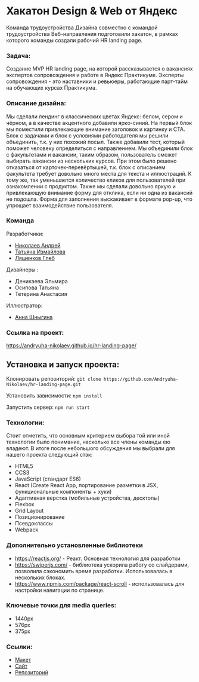 # Хакатон Design & Web от Яндекс

Команда трудоустройства Дизайна совместно с командой трудоустройства Веб-направления подготовили хакатон, в рамках которого команды создали рабочий HR landing page.

### Задача:

Создание MVP HR landing page, на которой рассказывается о вакансиях экспертов сопровождения и работе в Яндекс Практикуме. Эксперты сопровождения - это наставники и ревьюеры, работающие парт-тайм на обучающих курсах Практикума.

### Описание дизайна:

Мы сделали лендинг в классических цветах Яндекс: белом, сером и чёрном, а в качестве акцентного добавили ярко-синий.
На первый блок мы поместили привлекающие внимание заголовок и картинку и СТА.
Блок с задачами и блок с условиями работодателя мы решили объединить, т.к. у них похожий посыл. Также добавили тест, который поможет человеку определиться с направлением.
Мы объединили блок с факультетами и вакансии, таким образом, пользователь сможет выбирать вакансии из нескольких курсов.
При этом было решено отказаться от карточек-перевёртышей, т.к. блок с описанием факультета требует довольно много места для текста и иллюстраций. К тому же, так уменьшается количество кликов для пользователей при ознакомлении с продуктом.
Также мы сделали довольно яркую и привлекающую внимание форму для отклика, если ни одна из вакансий не подошла. Форма для заполнения выскакивает в формате pop-up, что упрощает взаимодействие пользователя.

### Команда

Разработчики:

- [Николаев Андрей](https://github.com/Andryuha-Nikolaev)
- [Татьяна Измайлова](https://github.com/rutaizm)
- [Ляшенков Глеб](https://github.com/glepka)

Дизайнеры :

- Деникаева Эльмира
- Осипова Татьяна
- Тетерина Анастасия

Иллюстратор:

- [Анна Шныгина](https://www.behance.net/shnygina?mibextid=Zxz2cZ)

### Ссылка на проект:

https://andryuha-nikolaev.github.io/hr-landing-page/

## Установка и запуск проекта:

Клонировать репозиторий: `git clone https://github.com/Andryuha-Nikolaev/hr-landing-page.git`

Установить зависимости: `npm install`

Запустить сервер: `npm run start`

### Технологии:

Стоит отметить, что основным критерием выбора той или иной технологии было понимание, насколько все члены команды ею владеют. В итоге после небольшого обсуждения мы выбрали для нашего проекта следующий стэк:

- HTML5
- CCS3
- JavaScript (стандарт ES6)
- React (Create React App, портирование разметки в JSX, функциональные компоненты + хуки)
- Адаптивная верстка (мобильные устройства, десктопы)
- Flexbox
- Grid Layout
- Позиционирование
- Псевдоклассы
- Webpack

### Дополнительно установленные библиотеки

- https://reactjs.org/ - Реакт. Основная технология для разработки
- https://swiperjs.com/ - библиотека ускорила работу со слайдерами, позволила сэкономить время разработки. Использовалась в нескольких блоках.
- https://www.npmjs.com/package/react-scroll - использовалась для настройки навигации по странице.

### Ключевые точки для media queries:

- 1440px
- 576px
- 375px

### Ссылки:

- [Макет](https://www.figma.com/file/n6sifhfTuCpolT0CXu1qQW/16-%D0%BA%D0%BE%D0%BC%D0%B0%D0%BD%D0%B4%D0%B0---%D0%9A%D0%BE%D1%82%D0%B0%D0%BA%D0%BE%D0%BD---%D0%A5%D0%B0%D0%BA%D0%B0%D1%82%D0%BE%D0%BD?node-id=447%3A10828&t=OOrCVefiirFmSxfl-1)
- [Cайт](https://andryuha-nikolaev.github.io/hr-landing-page/)
- [Репозиторий](https://github.com/Andryuha-Nikolaev/hr-landing-page)
